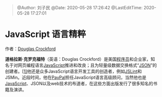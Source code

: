 >
> @Author: 刘子民
> @Date: 2020-05-28 17:26:42
> @LastEditTime: 2020-05-28 17:27:01
>

# JavaScript 语言精粹

作者：[Douglas Crockford]([https://zh.wikipedia.org/wiki/%E9%81%93%E6%A0%BC%E6%8B%89%E6%96%AF%C2%B7%E5%85%8B%E7%BE%85%E5%85%8B%E7%A6%8F%E7%89%B9](https://zh.wikipedia.org/wiki/道格拉斯·克羅克福特))

**道格拉斯·克罗克福特**（英语：Douglas Crockford）是美国[程序员](https://zh.wikipedia.org/wiki/程序员)和企业家，知名于对网页编程语言[JavaScript](https://zh.wikipedia.org/wiki/JavaScript)推进和改良；且为轻量级数据交换格式“[JSON](https://zh.wikipedia.org/wiki/JSON)”的创建者。[[1\]](https://zh.wikipedia.org/wiki/道格拉斯·克羅克福特#cite_note-1)他还是众多JavaScript语言开发工具的创造者，例如[JSLint](https://zh.wikipedia.org/w/index.php?title=JSLint&action=edit&redlink=1)和JSMin。近段时间，他在[PayPal](https://zh.wikipedia.org/wiki/PayPal)担任JavaScript语言高级顾问，当然他也是[JavaScript](https://zh.wikipedia.org/wiki/JavaScript)、JSON以及web技术的布道者，在这些方面出版发行了很多知名的书籍及演讲。

